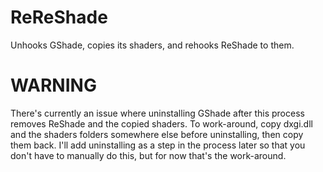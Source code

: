 # ReReShade
Unhooks GShade, copies its shaders, and rehooks ReShade to them.

# WARNING
There's currently an issue where uninstalling GShade after this process removes ReShade and the copied shaders.
To work-around, copy dxgi.dll and the shaders folders somewhere else before uninstalling, then copy them back. I'll add uninstalling as a step in the process later so that you don't have to manually do this, but for now that's the work-around.
